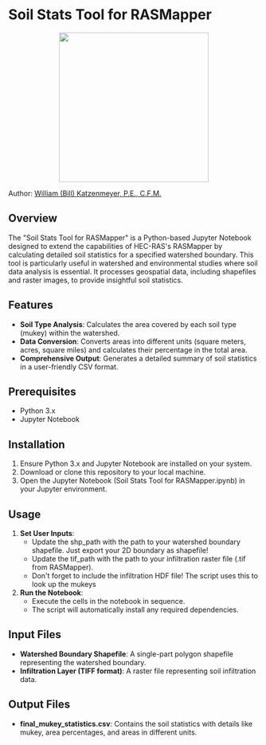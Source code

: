 # Soil Stats Tool for RASMapper

<p align="center">
  <img src="sst_logo.png" width="300">
</p>

Author: [William (Bill) Katzenmeyer, P.E., C.F.M.](https://engineeringwithllms.info)

## Overview
The "Soil Stats Tool for RASMapper" is a Python-based Jupyter Notebook designed to extend the capabilities of HEC-RAS's RASMapper by calculating detailed soil statistics for a specified watershed boundary. This tool is particularly useful in watershed and environmental studies where soil data analysis is essential. It processes geospatial data, including shapefiles and raster images, to provide insightful soil statistics.

## Features
- **Soil Type Analysis**: Calculates the area covered by each soil type (mukey) within the watershed.
- **Data Conversion**: Converts areas into different units (square meters, acres, square miles) and calculates their percentage in the total area.
- **Comprehensive Output**: Generates a detailed summary of soil statistics in a user-friendly CSV format.

## Prerequisites
- Python 3.x
- Jupyter Notebook

## Installation
1. Ensure Python 3.x and Jupyter Notebook are installed on your system.
2. Download or clone this repository to your local machine.
3. Open the Jupyter Notebook (Soil Stats Tool for RASMapper.ipynb) in your Jupyter environment.

## Usage
1. **Set User Inputs**:
   - Update the shp_path with the path to your watershed boundary shapefile.  Just export your 2D boundary as shapefile!
   - Update the tif_path with the path to your infiltration raster file (.tif from RASMapper).
   - Don't forget to include the infiltration HDF file!  The script uses this to look up the mukeys
2. **Run the Notebook**:
   - Execute the cells in the notebook in sequence.
   - The script will automatically install any required dependencies.

## Input Files
- **Watershed Boundary Shapefile**: A single-part polygon shapefile representing the watershed boundary.
- **Infiltration Layer (TIFF format)**: A raster file representing soil infiltration data.

## Output Files
- **final_mukey_statistics.csv**: Contains the soil statistics with details like mukey, area percentages, and areas in different units.



